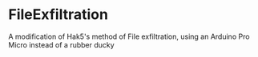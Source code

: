 # FileExfiltration
A modification of Hak5's method of File exfiltration, using an Arduino Pro Micro instead of a rubber ducky
